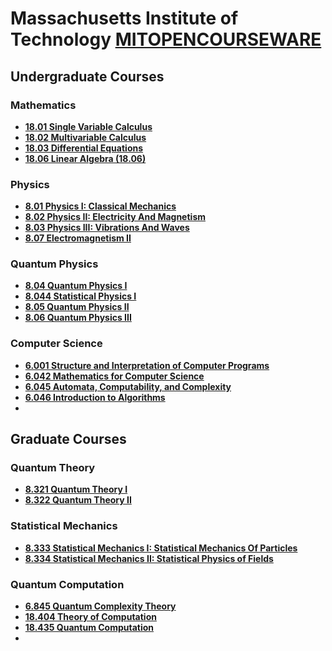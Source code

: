 # Massachusetts Institute of Technology [MITOPENCOURSEWARE](https://www.ocw.somaliren.org.so/courses/find-by-topic/#cat=science&subcat=physics&spec=theoreticalphysics)

## Undergraduate Courses

### Mathematics
- **[18.01 Single Variable Calculus](https://ocw.mit.edu/courses/18-01sc-single-variable-calculus-fall-2010/pages/syllabus/)**
- **[18.02 Multivariable Calculus](https://ocw.mit.edu/courses/18-02sc-multivariable-calculus-fall-2010/pages/syllabus/)**
- **[18.03 Differential Equations](https://ocw.mit.edu/courses/18-03sc-differential-equations-fall-2011/)**
- **[18.06 Linear Algebra (18.06)](https://ocw.mit.edu/courses/18-06sc-linear-algebra-fall-2011/pages/syllabus/)**

### Physics
- **[8.01 Physics I: Classical Mechanics](https://ocw.mit.edu/courses/8-01sc-classical-mechanics-fall-2016/pages/syllabus/)**
- **[8.02 Physics II: Electricity And Magnetism](https://ocw.mit.edu/courses/8-02-physics-ii-electricity-and-magnetism-spring-2007/pages/syllabus/)**
- **[8.03 Physics III: Vibrations And Waves](https://ocw.mit.edu/courses/8-03sc-physics-iii-vibrations-and-waves-fall-2016/pages/syllabus/)**
- **[8.07 Electromagnetism II](https://www.ocw.somaliren.org.so/courses/physics/8-07-electromagnetism-ii-fall-2012/index.htm)**

### Quantum Physics
- **[8.04 Quantum Physics I](https://ocw.mit.edu/courses/8-04-quantum-physics-i-spring-2016/pages/syllabus/)**
- **[8.044 Statistical Physics I](https://ocw.mit.edu/courses/8-044-statistical-physics-i-spring-2013/pages/syllabus/)**
- **[8.05 Quantum Physics II](https://ocw.mit.edu/courses/8-05-quantum-physics-ii-fall-2013/pages/syllabus/)**
- **[8.06 Quantum Physics III](https://ocw.mit.edu/courses/8-06-quantum-physics-iii-spring-2018/pages/syllabus/)**

### Computer Science
- **[6.001 Structure and Interpretation of Computer Programs](https://www.ocw.somaliren.org.so/courses/electrical-engineering-and-computer-science/6-001-structure-and-interpretation-of-computer-programs-spring-2005/syllabus/)**
- **[6.042 Mathematics for Computer Science](https://www.ocw.somaliren.org.so/courses/electrical-engineering-and-computer-science/6-042j-mathematics-for-computer-science-fall-2010/)**
- **[6.045 Automata, Computability, and Complexity](https://www.ocw.somaliren.org.so/courses/electrical-engineering-and-computer-science/6-045j-automata-computability-and-complexity-spring-2011/index.htm)**
- **[6.046 Introduction to Algorithms](https://www.ocw.somaliren.org.so/courses/electrical-engineering-and-computer-science/6-046j-introduction-to-algorithms-sma-5503-fall-2005/index.htm)**
- **[]()**

## Graduate Courses

### Quantum Theory
- **[8.321 Quantum Theory I](https://www.ocw.somaliren.org.so/courses/physics/8-321-quantum-theory-i-fall-2017/)**
- **[8.322 Quantum Theory II](https://www.ocw.somaliren.org.so/courses/physics/8-322-quantum-theory-ii-spring-2003/index.htm)**

### Statistical Mechanics
- **[8.333 Statistical Mechanics I: Statistical Mechanics Of Particles](https://www.ocw.somaliren.org.so/courses/physics/8-333-statistical-mechanics-i-statistical-mechanics-of-particles-fall-2013/)**
- **[8.334 Statistical Mechanics II: Statistical Physics of Fields](https://www.ocw.somaliren.org.so/courses/physics/8-334-statistical-mechanics-ii-statistical-physics-of-fields-spring-2014/)**

### Quantum Computation
- **[6.845 Quantum Complexity Theory](https://www.ocw.somaliren.org.so/courses/electrical-engineering-and-computer-science/6-845-quantum-complexity-theory-fall-2010/)**
- **[18.404 Theory of Computation](https://www.ocw.somaliren.org.so/courses/mathematics/18-404j-theory-of-computation-fall-2006/)**
- **[18.435 Quantum Computation](https://www.ocw.somaliren.org.so/courses/mathematics/18-435j-quantum-computation-fall-2003/)**
- 

